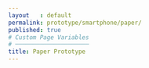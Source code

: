 ```yaml
---
layout   : default
permalink: prototype/smartphone/paper/
published: true
# Custom Page Variables
# ─────────────────────
title: Paper Prototype
---
```

